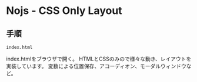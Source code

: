 # Nojs - CSS Only Layout

## 手順

    index.html

index.htmlをブラウザで開く。
HTMLとCSSのみので様々な動き、レイアウトを実装しています。
変数による位置保存、アコーディオン、モーダルウィンドウなど。